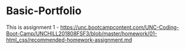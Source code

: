 # Basic-Portfolio
This is assignment 1 - https://unc.bootcampcontent.com/UNC-Coding-Boot-Camp/UNCHILL201808FSF3/blob/master/homework/01-html_css/recommended-homework-assignment.md
